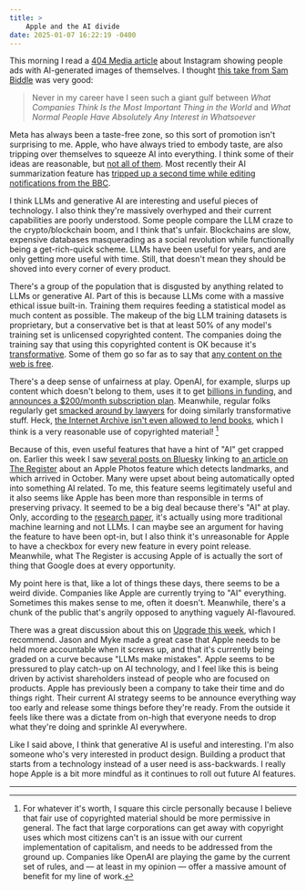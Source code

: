 ```yaml
---
title: >
    Apple and the AI divide
date: 2025-01-07 16:22:19 -0400
---
```


This morning I read a [404 Media article](https://www.404media.co/instagram-begins-randomly-showing-users-ai-generated-images-of-themselves/) about Instagram showing people ads with AI-generated images of themselves. I thought [this take from Sam Biddle](https://bsky.app/profile/sambiddle.com/post/3lf4cvbfzj22z) was very good:

> Never in my career have I seen such a giant gulf between *What Companies Think Is the Most Important Thing in the World* and *What Normal People Have Absolutely Any Interest in Whatsoever*

Meta has always been a taste-free zone, so this sort of promotion isn't surprising to me. Apple, who have always tried to embody taste, are also tripping over themselves to squeeze AI into everything. I think some of their ideas are reasonable, but [not all of them](https://support.apple.com/en-ca/guide/iphone/iph0063238b5/ios). Most recently their AI summarization feature has [tripped up a second time while editing notifications from the BBC](https://www.theverge.com/2025/1/6/24337681/apple-intelligence-summary-bbc-news-luigi-mangione-response).

I think LLMs and generative AI are interesting and useful pieces of technology. I also think they're massively overhyped and their current capabilities are poorly understood. Some people compare the LLM craze to the crypto/blockchain boom, and I think that's unfair. Blockchains are slow, expensive databases masquerading as a social revolution while functionally being a get-rich-quick scheme. LLMs have been useful for years, and are only getting more useful with time. Still, that doesn't mean they should be shoved into every corner of every product.

There's a group of the population that is disgusted by anything related to LLMs or generative AI. Part of this is because LLMs come with a massive ethical issue built-in. Training them requires feeding a statistical model as much content as possible. The makeup of the big LLM training datasets is proprietary, but a conservative bet is that at least 50% of any model's training set is unlicensed copyrighted content. The companies doing the training say that using this copyrighted content is OK because it's [transformative](https://en.wikipedia.org/wiki/Transformative_use). Some of them go so far as to say that [any content on the web is free](https://www.theverge.com/2024/6/28/24188391/microsoft-ai-suleyman-social-contract-freeware).

There's a deep sense of unfairness at play. OpenAI, for example, slurps up content which doesn't belong to them, uses it to get [billions in funding](https://techcrunch.com/2024/10/02/openai-raises-6-6b-and-is-now-valued-at-157b/), and [announces a $200/month subscription plan](https://openai.com/index/introducing-chatgpt-pro/). Meanwhile, regular folks regularly get [smacked around by lawyers](https://www.theverge.com/games/24272743/nintendo-retro-game-corps-russ-crandall-profile-youtube-emulation-dmca-takedown-copyright-strike) for doing similarly transformative stuff. Heck, [the Internet Archive isn't even allowed to lend books](https://en.wikipedia.org/wiki/Hachette_v._Internet_Archive), which I think is a very reasonable use of copyrighted material! [^1]

Because of this, even useful features that have a hint of "AI" get crapped on. Earlier this week I saw [several posts on Bluesky](https://bsky.app/search?q=https%3A%2F%2Fwww.theregister.com%2F2025%2F01%2F03%2Fapple_enhanced_visual_search%2F) linking to [an article on The Register](https://www.theregister.com/2025/01/03/apple_enhanced_visual_search/) about an Apple Photos feature which detects landmarks, and which arrived in October. Many were upset about being automatically opted into something AI related. To me, this feature seems legitimately useful and it also seems like Apple has been more than responsible in terms of preserving privacy. It seemed to be a big deal because there's "AI" at play. Only, according to the [research paper](https://machinelearning.apple.com/research/homomorphic-encryption), it's actually using more traditional machine learning and not LLMs. I can maybe see an argument for having the feature to have been opt-in, but I also think it's unreasonable for Apple to have a checkbox for every new feature in every point release. Meanwhile, what The Register is accusing Apple of is actually the sort of thing that Google does at every opportunity.

My point here is that, like a lot of things these days, there seems to be a weird divide. Companies like Apple are currently trying to "AI" everything. Sometimes this makes sense to me, often it doesn't. Meanwhile, there's a chunk of the public that's angrily opposed to anything vaguely AI-flavoured.

There was a great discussion about this on [Upgrade this week](https://www.relay.fm/upgrade/545), which I recommend. Jason and Myke made a great case that Apple needs to be held more accountable when it screws up, and that it's currently being graded on a curve because "LLMs make mistakes". Apple seems to be pressured to play catch-up on AI technology, and I feel like this is being driven by activist shareholders instead of people who are focused on products. Apple has previously been a company to take their time and do things right. Their current AI strategy seems to be announce everything way too early and release some things before they're ready. From the outside it feels like there was a dictate from on-high that everyone needs to drop what they're doing and sprinkle AI everywhere.

Like I said above, I think that generative AI is useful and interesting. I'm also someone who's very interested in product design. Building a product that starts from a technology instead of a user need is ass-backwards. I really hope Apple is a bit more mindful as it continues to roll out future AI features.

---

[^1]: For whatever it's worth, I square this circle personally because I believe that fair use of copyrighted material should be more permissive in general. The fact that large corporations can get away with copyright uses which most citizens can't is an issue with our current implementation of capitalism, and needs to be addressed from the ground up. Companies like OpenAI are playing the game by the current set of rules, and — at least in my opinion — offer a massive amount of benefit for my line of work.